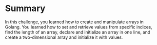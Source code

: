 # Summary

In this challenge, you learned how to create and manipulate arrays in Golang. You learned how to set and retrieve values from specific indices, find the length of an array, declare and initialize an array in one line, and create a two-dimensional array and initialize it with values.
